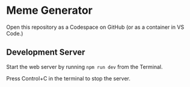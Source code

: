# Meme Generator

Open this repository as a Codespace on GitHub (or as a container in VS Code.)

## Development Server

Start the web server by running `npm run dev` from the Terminal.

Press Control+C in the terminal to stop the server.
